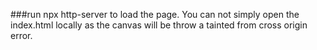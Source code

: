 ###run npx http-server to load the page. 
You can not simply open the index.html locally as the canvas will be throw a tainted from cross origin error.
